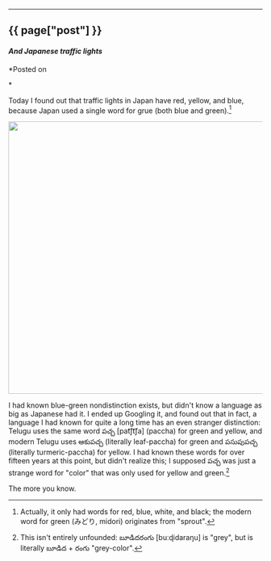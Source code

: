 

---
## {{ page["post"] }}

#### *And Japanese traffic lights*

*Posted on
<!--%
from datetime import datetime
print(datetime.strptime(page["date"], "%Y-%m-%d").strftime("%Y %B %d"))
%-->*

Today I found out that traffic lights in Japan have red, yellow, and blue, because Japan used a single word for grue (both blue and green).[^1]

<img src="https://images2.minutemediacdn.com/image/upload/c_fill,w_1440,ar_16:9,f_auto,q_auto,g_auto/shape/cover/sport/515205-ANTTI-T-NISSINEN-CCBY2-0-8be1a7006365f3ae9f658037613e5c53.jpg" width="540" class="center"/>

I had known blue-green nondistinction exists, but didn't know a language as big as Japanese had it. I ended up Googling it, and found out that in fact, a language I had known for quite a long time has an even stranger distinction: Telugu uses the same word పచ్చ \[pat͡ʃt͡ʃa\] (paccha) for green and yellow, and modern Telugu uses ఆకుపచ్చ (literally leaf-paccha) for green and పసుపుపచ్చ (literally turmeric-paccha) for yellow. I had known these words for over fifteen years at this point, but didn't realize this; I supposed పచ్చ was just a strange word for "color" that was only used for yellow and green.[^2]

The more you know.

[^1]: Actually, it only had words for red, blue, white, and black; the modern word for green (みどり, midori) originates from "sprout".

[^2]: This isn't entirely unfounded: బూడిదరంగు \[buːɖidaraŋu\] is "grey", but is literally బూడిద + రంగు "grey-color".